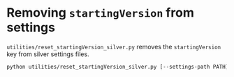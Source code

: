 # Removing `startingVersion` from settings

`utilities/reset_startingVersion_silver.py` removes the `startingVersion` key
from silver settings files.

```bash
python utilities/reset_startingVersion_silver.py [--settings-path PATH]
```
